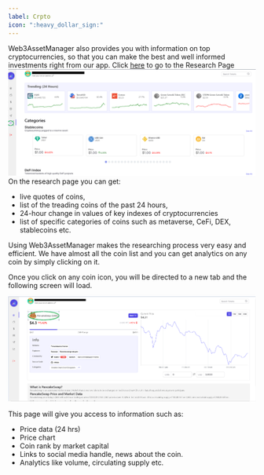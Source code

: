 ```yaml
---
label: Crpto
icon: ":heavy_dollar_sign:"
---
```


Web3AssetManager also provides you with information on top cryptocurrencies, so that you can make the best and well informed investments right from our app.  Click [here](https://www.google.com) to go to the Research Page
![](static/images/Research-2.png)
On the research page you can get:
- live quotes of coins,
- list of the treading coins of the past 24 hours,
- 24-hour change in values of key indexes of cryptocurrencies 
- list of specific categories of coins such as metaverse, CeFi, DEX, stablecoins etc. 


Using Web3AssetManager makes the researching process very easy and efficient. We have almost all the coin list and you can get analytics on any coin by simply clicking on it.

Once you click on any coin icon, you will be directed to a new tab and the following screen will load. 

![](static/images/Research-3.png)

This page will give you access to information such as: 
-  Price data (24 hrs) 
- Price chart 
- Coin rank by market capital 
- Links to social media handle, news about the coin. 
- Analytics like volume, circulating supply etc. 
